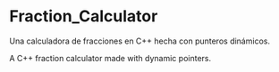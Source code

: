 # Fraction_Calculator
Una calculadora de fracciones en C++ hecha con punteros dinámicos.

A C++ fraction calculator made with dynamic pointers.
